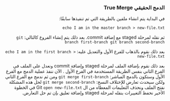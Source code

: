 


### <div dir=rtl>الدمج الحقيقي True Merge <dir>

<div dir=rtl>

في البداية يتم انشاء ملفين بالطريقة التي تم تنفيذها سابقًا:
 
 ``
echo I am in the master branch > new-file.txt
``
 
 ثم نقله لمرحلة staged مع إضافة commit.
 بعد ذلك يتم إنشاء الفروع كالتالي:
``
git branch first-branch
git branch second-branch
``

بعد ذلك نقوم بالذهاب للفرع الأول والتعديل عليه:
``
echo I am in the first branch > new-file.txt
``

بعد ذلك نقوم بإضافة الملف لمرحلة staged وإضافة commit ونعدل على الملف في الفرع الثاني بنفس الطريقة المستخدمة في الفرع الأول . الآن ننفذ عملية الدمج مع الفرع الأول وستكون بالدمج المباشر:
``
git merge first-branch
``
ومن ثم ندمج مع الفرع الثاني ولكن سيحدث تعارض للإختلاف النسخ:
``
git merge second-branch
``
 لحل هذه المشكلة نفتح الملف ونحذف التعليمات المعطاه من ال Git
``
open new-file.txt
``
في الخطوة الأخير نحفظ التغييرات بنقله لمرحلة staged  وإضافة تعليق بإن تم حل التعارض.


<div>

